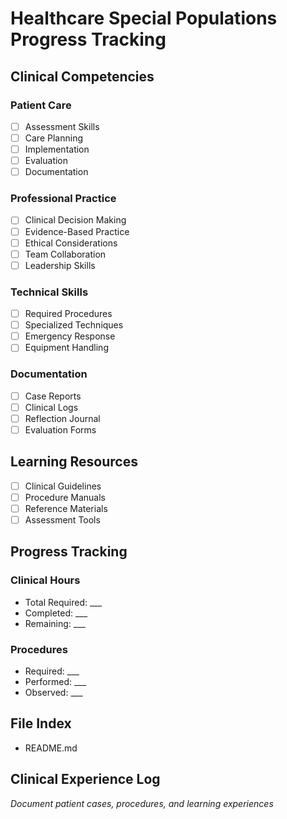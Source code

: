 # Healthcare Special Populations Progress Tracking

## Clinical Competencies
### Patient Care
- [ ] Assessment Skills
- [ ] Care Planning
- [ ] Implementation
- [ ] Evaluation
- [ ] Documentation

### Professional Practice
- [ ] Clinical Decision Making
- [ ] Evidence-Based Practice
- [ ] Ethical Considerations
- [ ] Team Collaboration
- [ ] Leadership Skills

### Technical Skills
- [ ] Required Procedures
- [ ] Specialized Techniques
- [ ] Emergency Response
- [ ] Equipment Handling

### Documentation
- [ ] Case Reports
- [ ] Clinical Logs
- [ ] Reflection Journal
- [ ] Evaluation Forms

## Learning Resources
- [ ] Clinical Guidelines
- [ ] Procedure Manuals
- [ ] Reference Materials
- [ ] Assessment Tools

## Progress Tracking
### Clinical Hours
- Total Required: ___
- Completed: ___
- Remaining: ___

### Procedures
- Required: ___
- Performed: ___
- Observed: ___

## File Index
- README.md

## Clinical Experience Log
*Document patient cases, procedures, and learning experiences*
